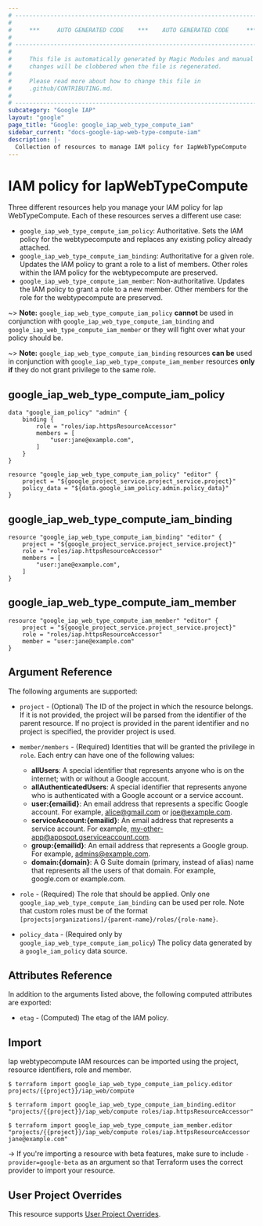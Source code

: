 ```yaml
---
# ----------------------------------------------------------------------------
#
#     ***     AUTO GENERATED CODE    ***    AUTO GENERATED CODE     ***
#
# ----------------------------------------------------------------------------
#
#     This file is automatically generated by Magic Modules and manual
#     changes will be clobbered when the file is regenerated.
#
#     Please read more about how to change this file in
#     .github/CONTRIBUTING.md.
#
# ----------------------------------------------------------------------------
subcategory: "Google IAP"
layout: "google"
page_title: "Google: google_iap_web_type_compute_iam"
sidebar_current: "docs-google-iap-web-type-compute-iam"
description: |-
  Collection of resources to manage IAM policy for IapWebTypeCompute
---
```


# IAM policy for IapWebTypeCompute
Three different resources help you manage your IAM policy for Iap WebTypeCompute. Each of these resources serves a different use case:

* `google_iap_web_type_compute_iam_policy`: Authoritative. Sets the IAM policy for the webtypecompute and replaces any existing policy already attached.
* `google_iap_web_type_compute_iam_binding`: Authoritative for a given role. Updates the IAM policy to grant a role to a list of members. Other roles within the IAM policy for the webtypecompute are preserved.
* `google_iap_web_type_compute_iam_member`: Non-authoritative. Updates the IAM policy to grant a role to a new member. Other members for the role for the webtypecompute are preserved.

~> **Note:** `google_iap_web_type_compute_iam_policy` **cannot** be used in conjunction with `google_iap_web_type_compute_iam_binding` and `google_iap_web_type_compute_iam_member` or they will fight over what your policy should be.

~> **Note:** `google_iap_web_type_compute_iam_binding` resources **can be** used in conjunction with `google_iap_web_type_compute_iam_member` resources **only if** they do not grant privilege to the same role.



## google\_iap\_web\_type\_compute\_iam\_policy

```hcl
data "google_iam_policy" "admin" {
	binding {
		role = "roles/iap.httpsResourceAccessor"
		members = [
			"user:jane@example.com",
		]
	}
}

resource "google_iap_web_type_compute_iam_policy" "editor" {
	project = "${google_project_service.project_service.project}"
	policy_data = "${data.google_iam_policy.admin.policy_data}"
}
```

## google\_iap\_web\_type\_compute\_iam\_binding

```hcl
resource "google_iap_web_type_compute_iam_binding" "editor" {
	project = "${google_project_service.project_service.project}"
	role = "roles/iap.httpsResourceAccessor"
	members = [
		"user:jane@example.com",
	]
}
```

## google\_iap\_web\_type\_compute\_iam\_member

```hcl
resource "google_iap_web_type_compute_iam_member" "editor" {
	project = "${google_project_service.project_service.project}"
	role = "roles/iap.httpsResourceAccessor"
	member = "user:jane@example.com"
}
```

## Argument Reference

The following arguments are supported:


* `project` - (Optional) The ID of the project in which the resource belongs.
    If it is not provided, the project will be parsed from the identifier of the parent resource. If no project is provided in the parent identifier and no project is specified, the provider project is used.

* `member/members` - (Required) Identities that will be granted the privilege in `role`.
  Each entry can have one of the following values:
  * **allUsers**: A special identifier that represents anyone who is on the internet; with or without a Google account.
  * **allAuthenticatedUsers**: A special identifier that represents anyone who is authenticated with a Google account or a service account.
  * **user:{emailid}**: An email address that represents a specific Google account. For example, alice@gmail.com or joe@example.com.
  * **serviceAccount:{emailid}**: An email address that represents a service account. For example, my-other-app@appspot.gserviceaccount.com.
  * **group:{emailid}**: An email address that represents a Google group. For example, admins@example.com.
  * **domain:{domain}**: A G Suite domain (primary, instead of alias) name that represents all the users of that domain. For example, google.com or example.com.

* `role` - (Required) The role that should be applied. Only one
    `google_iap_web_type_compute_iam_binding` can be used per role. Note that custom roles must be of the format
    `[projects|organizations]/{parent-name}/roles/{role-name}`.

* `policy_data` - (Required only by `google_iap_web_type_compute_iam_policy`) The policy data generated by
  a `google_iam_policy` data source.

## Attributes Reference

In addition to the arguments listed above, the following computed attributes are
exported:

* `etag` - (Computed) The etag of the IAM policy.

## Import

Iap webtypecompute IAM resources can be imported using the project, resource identifiers, role and member.

```
$ terraform import google_iap_web_type_compute_iam_policy.editor projects/{{project}}/iap_web/compute

$ terraform import google_iap_web_type_compute_iam_binding.editor "projects/{{project}}/iap_web/compute roles/iap.httpsResourceAccessor"

$ terraform import google_iap_web_type_compute_iam_member.editor "projects/{{project}}/iap_web/compute roles/iap.httpsResourceAccessor jane@example.com"
```

-> If you're importing a resource with beta features, make sure to include `-provider=google-beta`
as an argument so that Terraform uses the correct provider to import your resource.

## User Project Overrides

This resource supports [User Project Overrides](https://www.terraform.io/docs/providers/google/provider_reference.html#user_project_override).
